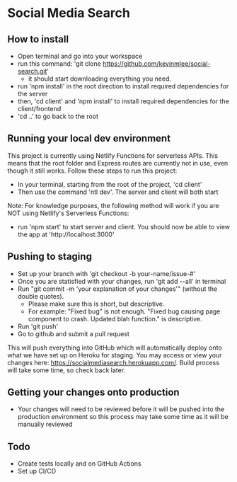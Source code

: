 # Social Media Search

## How to install

- Open terminal and go into your workspace
- run this command: 'git clone https://github.com/kevinmlee/social-search.git'
  - it should start downloading everything you need.
- run 'npm install' in the root direction to install required dependencies for the server
- then, 'cd client' and 'npm install' to install required dependencies for the client/frontend
- 'cd ..' to go back to the root

## Running your local dev environment
This project is currently using Netlify Functions for serverless APIs. This means that the root folder and Express routes are currently not in use, even though it still works. Follow these steps to run this project:

- In your terminal, starting from the root of the project, 'cd client'
- Then use the command 'ntl dev'. The server and client will both start

Note: For knowledge purposes, the following method will work if you are NOT using Netlify's Serverless Functions: 
- run 'npm start' to start server and client. You should now be able to view the app at 'http://localhost:3000'

## Pushing to staging

- Set up your branch with 'git checkout -b your-name/issue-#'
- Once you are statisfied with your changes, run 'git add --all' in terminal
- Run "git commit -m 'your explanation of your changes'" (without the double quotes).
  - Please make sure this is short, but descriptive.
  - For example: "Fixed bug" is not enough. "Fixed bug causing page component to crash. Updated blah function." is descriptive.
- Run 'git push'
- Go to github and submit a pull request

This will push everything into GitHub which will automatically deploy onto what we have set up on Heroku for staging. You may access or view your changes here: https://socialmediasearch.herokuapp.com/. Build process will take some time, so check back later.

## Getting your changes onto production

- Your changes will need to be reviewed before it will be pushed into the production environment so this process may take some time as it will be manually reviewed

## Todo
- Create tests locally and on GitHub Actions
- Set up CI/CD
